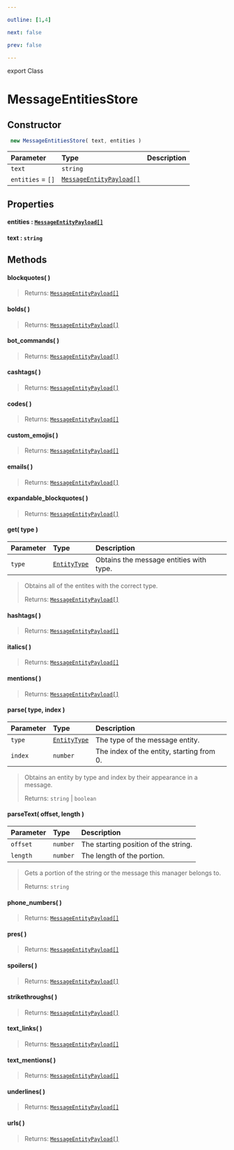 ```yaml
---

outline: [1,4]

next: false

prev: false

---
```


export Class
# MessageEntitiesStore

## Constructor
```ts
 new MessageEntitiesStore( text, entities )
 ```
| Parameter | Type | Description |
| :--- | :--- | :--- |
| `text` | `string` | |
| `entities` = `[]` | [`MessageEntityPayload[]`](../interfaces/MessageEntityPayload.md) | |

## Properties

#### entities : [`MessageEntityPayload[]`](../interfaces/MessageEntityPayload.md)

#### text : `string`

## Methods

#### blockquotes( )

> 
> 
> Returns: [`MessageEntityPayload[]`](../interfaces/MessageEntityPayload.md)

#### bolds( )

> 
> 
> Returns: [`MessageEntityPayload[]`](../interfaces/MessageEntityPayload.md)

#### bot_commands( )

> 
> 
> Returns: [`MessageEntityPayload[]`](../interfaces/MessageEntityPayload.md)

#### cashtags( )

> 
> 
> Returns: [`MessageEntityPayload[]`](../interfaces/MessageEntityPayload.md)

#### codes( )

> 
> 
> Returns: [`MessageEntityPayload[]`](../interfaces/MessageEntityPayload.md)

#### custom_emojis( )

> 
> 
> Returns: [`MessageEntityPayload[]`](../interfaces/MessageEntityPayload.md)

#### emails( )

> 
> 
> Returns: [`MessageEntityPayload[]`](../interfaces/MessageEntityPayload.md)

#### expandable_blockquotes( )

> 
> 
> Returns: [`MessageEntityPayload[]`](../interfaces/MessageEntityPayload.md)

#### get( type )
| Parameter | Type | Description |
| :--- | :--- | :--- |
| `type` | [`EntityType`](../enumerations/EntityType.md) | Obtains the message entities with type. |
> Obtains all of the entites with the correct type.
> 
> Returns: [`MessageEntityPayload[]`](../interfaces/MessageEntityPayload.md)

#### hashtags( )

> 
> 
> Returns: [`MessageEntityPayload[]`](../interfaces/MessageEntityPayload.md)

#### italics( )

> 
> 
> Returns: [`MessageEntityPayload[]`](../interfaces/MessageEntityPayload.md)

#### mentions( )

> 
> 
> Returns: [`MessageEntityPayload[]`](../interfaces/MessageEntityPayload.md)

#### parse( type, index )
| Parameter | Type | Description |
| :--- | :--- | :--- |
| `type` | [`EntityType`](../enumerations/EntityType.md) | The type of the message entity. |
| `index` | `number` | The index of the entity, starting from 0. |
> Obtains an entity by type and index by their appearance in a message.
> 
> Returns: `string` \| `boolean`

#### parseText( offset, length )
| Parameter | Type | Description |
| :--- | :--- | :--- |
| `offset` | `number` | The starting position of the string. |
| `length` | `number` | The length of the portion. |
> Gets a portion of the string or the message this manager belongs to.
> 
> Returns: `string`

#### phone_numbers( )

> 
> 
> Returns: [`MessageEntityPayload[]`](../interfaces/MessageEntityPayload.md)

#### pres( )

> 
> 
> Returns: [`MessageEntityPayload[]`](../interfaces/MessageEntityPayload.md)

#### spoilers( )

> 
> 
> Returns: [`MessageEntityPayload[]`](../interfaces/MessageEntityPayload.md)

#### strikethroughs( )

> 
> 
> Returns: [`MessageEntityPayload[]`](../interfaces/MessageEntityPayload.md)

#### text_links( )

> 
> 
> Returns: [`MessageEntityPayload[]`](../interfaces/MessageEntityPayload.md)

#### text_mentions( )

> 
> 
> Returns: [`MessageEntityPayload[]`](../interfaces/MessageEntityPayload.md)

#### underlines( )

> 
> 
> Returns: [`MessageEntityPayload[]`](../interfaces/MessageEntityPayload.md)

#### urls( )

> 
> 
> Returns: [`MessageEntityPayload[]`](../interfaces/MessageEntityPayload.md)
